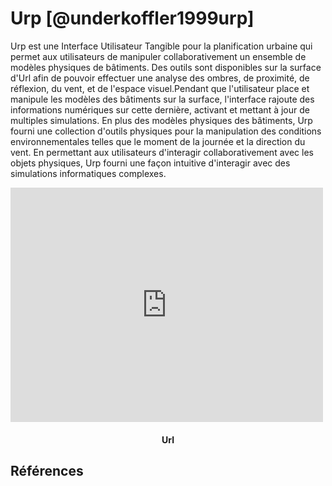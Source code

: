 # Urp [@underkoffler1999urp]

Urp est une Interface Utilisateur Tangible pour la planification urbaine qui permet aux utilisateurs de manipuler collaborativement un ensemble de modèles physiques de bâtiments. Des outils sont disponibles sur la surface d'Url afin de pouvoir effectuer une analyse des ombres, de proximité, de réflexion, du vent, et de l'espace visuel.Pendant que l'utilisateur place et manipule les modèles des bâtiments sur la surface, l'interface rajoute des informations numériques sur cette dernière, activant et mettant à jour de multiples simulations. En plus des modèles physiques des bâtiments, Urp fourni une collection d'outils physiques pour la manipulation des conditions environnementales telles que le moment de la journée et la direction du vent. En permettant aux utilisateurs d'interagir collaborativement avec les objets physiques, Urp fourni une façon intuitive d'interagir avec des simulations informatiques complexes.

<iframe src="https://player.vimeo.com/video/48600713" width="500" height="375" frameborder="0" webkitallowfullscreen mozallowfullscreen allowfullscreen></iframe>
<h4 style="text-align:center">Url</h4>

## Références